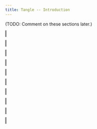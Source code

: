 ```yaml
---
title: Tangle -- Introduction
---
```


<style>
object {
    border: 2px solid grey;
    width: 100%;
}
img {
    max-width: 100%;
}
</style>


(TODO: Comment on these sections later.)


<object type="image/svg+xml" data="tangle-001.svg"></object>


<object type="image/svg+xml" data="tangle-002.svg"></object>


<object type="image/svg+xml" data="tangle-003.svg"></object>


<object type="image/svg+xml" data="tangle-004.svg"></object>


<object type="image/svg+xml" data="tangle-005.svg"></object>


<object type="image/svg+xml" data="tangle-006.svg"></object>


<object type="image/svg+xml" data="tangle-007.svg"></object>


<object type="image/svg+xml" data="tangle-008.svg"></object>


<object type="image/svg+xml" data="tangle-009.svg"></object>


<object type="image/svg+xml" data="tangle-010.svg"></object>


